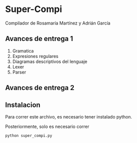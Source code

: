 # Super-Compi
Compilador de Rosamaría Martínez y Adrián García

## Avances de entrega 1
1. Gramatica
2. Expresiones regulares
3. Diagramas descriptivos del lenguaje
4. Lexer
5. Parser

## Avances de entrega 2


## Instalacion
Para correr este archivo, es necesario tener instalado python.

Posteriormente, solo es necesario correr
```
python super_compi.py
```
